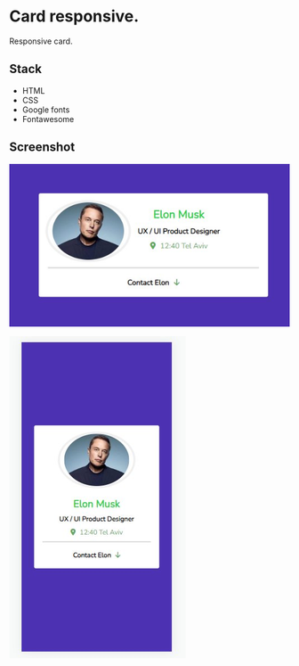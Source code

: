 # Card responsive.

Responsive card.

## Stack

* HTML
* CSS
* Google fonts
* Fontawesome

## Screenshot

![](screenshot1.jpg)

![](screenshot2.jpg)
